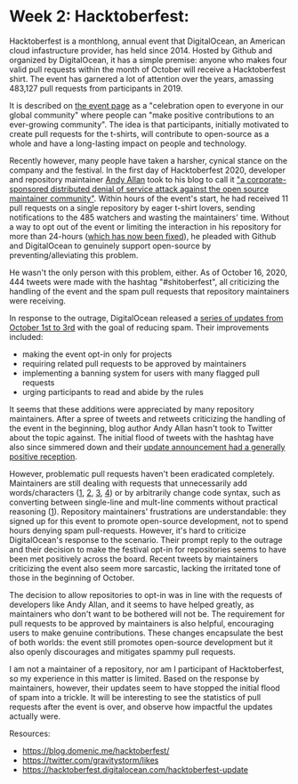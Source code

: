 # Week 2: Hacktoberfest:

Hacktoberfest is a monthlong, annual event that DigitalOcean, an American cloud infastructure provider, has held since 2014. Hosted by Github and organized by DigitalOcean, it has a simple premise: anyone who makes four valid pull requests within the month of October will receive a Hacktoberfest shirt. The event has garnered a lot of attention over the years, amassing 483,127 pull requests from participants in 2019.

It is described on [the event page](https://hacktoberfest.digitalocean.com/) as a "celebration open to everyone in our global community" where people can "make positive contributions to an ever-growing community". The idea is that participants, initially motivated to create pull requests for the t-shirts, will contribute to open-source as a whole and have a long-lasting impact on people and technology.

Recently however, many people have taken a harsher, cynical stance on the company and the festival. In the first day of Hacktoberfest 2020, developer and repository maintainer [Andy Allan](https://twitter.com/gravitystorm) took to his blog to call it ["a corporate-sponsored distributed denial of service attack against the open source maintainer community"](https://blog.domenic.me/hacktoberfest/). Within hours of the event's start, he had received 11 pull requests on a single repository by eager t-shirt lovers, sending notifications to the 485 watchers and wasting the maintainers' time. Without a way to opt out of the event or limiting the interaction in his repository for more than 24-hours ([which has now been fixed](https://twitter.com/github/status/1311772722234560517)), he pleaded with Github and DigitalOcean to genuinely support open-source by preventing/alleviating this problem.

He wasn't the only person with this problem, either. As of October 16, 2020, 444 tweets were made with the hashtag "#shitoberfest", all criticizing the handling of the event and the spam pull requests that repository maintainers were receiving.

In response to the outrage, DigitalOcean released a [series of updates from October 1st to 3rd](https://hacktoberfest.digitalocean.com/hacktoberfest-update) with the goal of reducing spam. Their improvements included:
- making the event opt-in only for projects
- requiring related pull requests to be approved by maintainers
- implementing a banning system for users with many flagged pull requests
- urging participants to read and abide by the rules

It seems that these additions were appreciated by many repository maintainers. After a spree of tweets and retweets criticizing the handling of the event in the beginning, blog author Andy Allan hasn't took to Twitter about the topic against. The initial flood of tweets with the hashtag have also since simmered down and their [update announcement had a generally positive reception](https://twitter.com/hacktoberfest/status/1312221208667185153).

However, problematic pull requests haven't been eradicated completely. Maintainers are still dealing with requests that unnecessarily add words/characters ([1](https://twitter.com/emmalearnscode/status/1314946091943682051), [2](https://twitter.com/shpankus/status/1313637510560481280), [3](https://twitter.com/psuranas/status/1312425016487682054), [4](https://twitter.com/_abim_/status/1313478447252078593)) or by arbitrarily change code syntax, such as converting between single-line and mult-line comments without practical reasoning ([1](https://twitter.com/ShivamJoker/status/1314783210836955142)). Repository maintainers' frustrations are understandable: they signed up for this event to promote open-source development, not to spend hours denying spam pull-requests. However, it's hard to criticize DigitalOcean's response to the scenario. Their prompt reply to the outrage and their decision to make the festival opt-in for repositories seems to have been met positively across the board. Recent tweets by maintainers criticizing the event also seem more sarcastic, lacking the irritated tone of those in the beginning of October.

The decision to allow repositories to opt-in was in line with the requests of developers like Andy Allan, and it seems to have helped greatly, as maintainers who don't want to be bothered will not be. The requirement for pull requests to be approved by maintainers is also helpful, encouraging users to make genuine contributions. These changes encapsulate the best of both worlds: the event still promotes open-source development but it also openly discourages and mitigates spammy pull requests.

I am not a maintainer of a repository, nor am I participant of Hacktoberfest, so my experience in this matter is limited. Based on the response by maintainers, however, their updates seem to have stopped the initial flood of spam into a trickle. It will be interesting to see the statistics of pull requests after the event is over, and observe how impactful the updates actually were.

Resources:
- https://blog.domenic.me/hacktoberfest/
- https://twitter.com/gravitystorm/likes
- https://hacktoberfest.digitalocean.com/hacktoberfest-update
